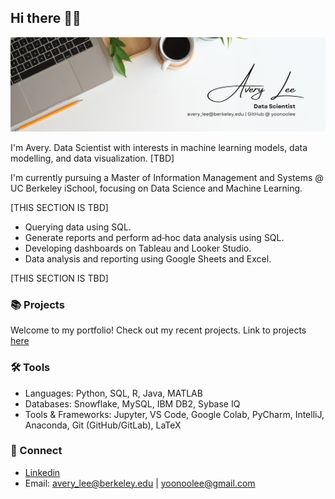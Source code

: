 ## Hi there 👋🏻 
![Banner](./avery_lee_banner.jpg)

I'm Avery. Data Scientist with interests in machine learning models, data modelling, and data visualization. [TBD]

I'm currently pursuing a Master of Information Management and Systems @ UC Berkeley iSchool, focusing on Data Science and Machine Learning. 

[THIS SECTION IS TBD]

* Querying data using SQL.
* Generate reports and perform ad‑hoc data analysis using SQL.
* Developing dashboards on Tableau and Looker Studio.
* Data analysis and reporting using Google Sheets and Excel.
  
[THIS SECTION IS TBD]

### 📚 Projects

Welcome to my portfolio! Check out my recent projects. Link to projects [here](https://github.com/yoonoolee/portfolio)

### ️🛠️ Tools

* Languages: Python, SQL, R, Java, MATLAB
* Databases: Snowflake, MySQL, IBM DB2, Sybase IQ
* Tools & Frameworks: Jupyter, VS Code, Google Colab, PyCharm, IntelliJ, Anaconda, Git (GitHub/GitLab), LaTeX

### 💬 Connect 

* [Linkedin](https://www.linkedin.com/in/averyaverylee/)
* Email: avery_lee@berkeley.edu | yoonoolee@gmail.com

